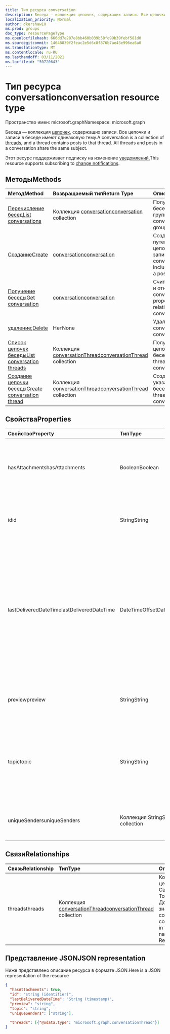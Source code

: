 ```yaml
---
title: Тип ресурса conversation
description: Беседа — коллекция цепочек, содержащих записи. Все цепочки и записи в беседе имеют одинаковую тему.
localization_priority: Normal
author: dkershaw10
ms.prod: groups
doc_type: resourcePageType
ms.openlocfilehash: 666dd7e287e8bb460b039b58fe99b39febf581d0
ms.sourcegitcommit: 14648839f2feac2e5d6c8f876b7ae43e996ea6a0
ms.translationtype: MT
ms.contentlocale: ru-RU
ms.lasthandoff: 03/11/2021
ms.locfileid: "50720643"
---
```

# <a name="conversation-resource-type"></a><span data-ttu-id="999a5-104">Тип ресурса conversation</span><span class="sxs-lookup"><span data-stu-id="999a5-104">conversation resource type</span></span>

<span data-ttu-id="999a5-105">Пространство имен: microsoft.graph</span><span class="sxs-lookup"><span data-stu-id="999a5-105">Namespace: microsoft.graph</span></span>

<span data-ttu-id="999a5-p102">Беседа — коллекция [цепочек](conversationthread.md), содержащих записи. Все цепочки и записи в беседе имеют одинаковую тему.</span><span class="sxs-lookup"><span data-stu-id="999a5-p102">A conversation is a collection of [threads](conversationthread.md), and a thread contains posts to that thread. All threads and posts in a conversation share the same subject.</span></span>

<span data-ttu-id="999a5-108">Этот ресурс поддерживает подписку на изменение [уведомлений.](/graph/webhooks)</span><span class="sxs-lookup"><span data-stu-id="999a5-108">This resource supports subscribing to [change notifications](/graph/webhooks).</span></span>

## <a name="methods"></a><span data-ttu-id="999a5-109">Методы</span><span class="sxs-lookup"><span data-stu-id="999a5-109">Methods</span></span>

| <span data-ttu-id="999a5-110">Метод</span><span class="sxs-lookup"><span data-stu-id="999a5-110">Method</span></span>       | <span data-ttu-id="999a5-111">Возвращаемый тип</span><span class="sxs-lookup"><span data-stu-id="999a5-111">Return Type</span></span>  |<span data-ttu-id="999a5-112">Описание</span><span class="sxs-lookup"><span data-stu-id="999a5-112">Description</span></span>|
|:---------------|:--------|:----------|
|[<span data-ttu-id="999a5-113">Перечисление бесед</span><span class="sxs-lookup"><span data-stu-id="999a5-113">List conversations</span></span>](../api/group-list-conversations.md) | <span data-ttu-id="999a5-114">Коллекция [conversation](conversation.md)</span><span class="sxs-lookup"><span data-stu-id="999a5-114">[conversation](conversation.md) collection</span></span> |<span data-ttu-id="999a5-115">Получение списка бесед в этой группе.</span><span class="sxs-lookup"><span data-stu-id="999a5-115">Get the list of conversations in this group.</span></span>|
|[<span data-ttu-id="999a5-116">Создание</span><span class="sxs-lookup"><span data-stu-id="999a5-116">Create</span></span>](../api/group-post-conversations.md) |[<span data-ttu-id="999a5-117">conversation</span><span class="sxs-lookup"><span data-stu-id="999a5-117">conversation</span></span>](conversation.md)| <span data-ttu-id="999a5-118">Создание беседы путем включения цепочки и записи.</span><span class="sxs-lookup"><span data-stu-id="999a5-118">Create a new conversation by including a thread and a post.</span></span>|
|[<span data-ttu-id="999a5-119">Получение беседы</span><span class="sxs-lookup"><span data-stu-id="999a5-119">Get conversation</span></span>](../api/conversation-get.md) | [<span data-ttu-id="999a5-120">conversation</span><span class="sxs-lookup"><span data-stu-id="999a5-120">conversation</span></span>](conversation.md) |<span data-ttu-id="999a5-121">Считывание свойств и отношений объекта conversation.</span><span class="sxs-lookup"><span data-stu-id="999a5-121">Read properties and relationships of conversation object.</span></span>|
|<span data-ttu-id="999a5-122">[удаление](../api/conversation-delete.md);</span><span class="sxs-lookup"><span data-stu-id="999a5-122">[Delete](../api/conversation-delete.md)</span></span> | <span data-ttu-id="999a5-123">Нет</span><span class="sxs-lookup"><span data-stu-id="999a5-123">None</span></span> |<span data-ttu-id="999a5-124">Удаление объекта conversation.</span><span class="sxs-lookup"><span data-stu-id="999a5-124">Delete conversation object.</span></span> |
|[<span data-ttu-id="999a5-125">Список цепочек беседы</span><span class="sxs-lookup"><span data-stu-id="999a5-125">List conversation threads</span></span>](../api/conversation-list-threads.md) |<span data-ttu-id="999a5-126">Коллекция [conversationThread](conversationthread.md)</span><span class="sxs-lookup"><span data-stu-id="999a5-126">[conversationThread](conversationthread.md) collection</span></span>| <span data-ttu-id="999a5-127">Получение всех цепочек в групповой беседе.</span><span class="sxs-lookup"><span data-stu-id="999a5-127">Get all the threads in a group conversation.</span></span>|
|[<span data-ttu-id="999a5-128">Создание цепочки беседы</span><span class="sxs-lookup"><span data-stu-id="999a5-128">Create conversation thread</span></span>](../api/conversation-post-threads.md) |<span data-ttu-id="999a5-129">Коллекция [conversationThread](conversationthread.md)</span><span class="sxs-lookup"><span data-stu-id="999a5-129">[conversationThread](conversationthread.md) collection</span></span>| <span data-ttu-id="999a5-130">Создание цепочки в указанной беседе.</span><span class="sxs-lookup"><span data-stu-id="999a5-130">Create a thread in the specified conversation.</span></span>|

## <a name="properties"></a><span data-ttu-id="999a5-131">Свойства</span><span class="sxs-lookup"><span data-stu-id="999a5-131">Properties</span></span>
| <span data-ttu-id="999a5-132">Свойство</span><span class="sxs-lookup"><span data-stu-id="999a5-132">Property</span></span>     | <span data-ttu-id="999a5-133">Тип</span><span class="sxs-lookup"><span data-stu-id="999a5-133">Type</span></span>   |<span data-ttu-id="999a5-134">Описание</span><span class="sxs-lookup"><span data-stu-id="999a5-134">Description</span></span>|
|:---------------|:--------|:----------|
|<span data-ttu-id="999a5-135">hasAttachments</span><span class="sxs-lookup"><span data-stu-id="999a5-135">hasAttachments</span></span>|<span data-ttu-id="999a5-136">Boolean</span><span class="sxs-lookup"><span data-stu-id="999a5-136">Boolean</span></span>|<span data-ttu-id="999a5-137">Указывает, содержит ли какая-либо запись в этой беседе хотя бы одно вложение.</span><span class="sxs-lookup"><span data-stu-id="999a5-137">Indicates whether any of the posts within this Conversation has at least one attachment.</span></span>|
|<span data-ttu-id="999a5-138">id</span><span class="sxs-lookup"><span data-stu-id="999a5-138">id</span></span>|<span data-ttu-id="999a5-139">String</span><span class="sxs-lookup"><span data-stu-id="999a5-139">String</span></span>|<span data-ttu-id="999a5-p103">Уникальный идентификатор беседы. Только для чтения.</span><span class="sxs-lookup"><span data-stu-id="999a5-p103">The conversations's unique identifier. Read-only.</span></span>|
|<span data-ttu-id="999a5-142">lastDeliveredDateTime</span><span class="sxs-lookup"><span data-stu-id="999a5-142">lastDeliveredDateTime</span></span>|<span data-ttu-id="999a5-143">DateTimeOffset</span><span class="sxs-lookup"><span data-stu-id="999a5-143">DateTimeOffset</span></span>|<span data-ttu-id="999a5-144">Тип Timestamp представляет сведения о времени и дате с использованием формата ISO 8601 (всегда применяется формат UTC).</span><span class="sxs-lookup"><span data-stu-id="999a5-144">The Timestamp type represents date and time information using ISO 8601 format and is always in UTC time.</span></span> <span data-ttu-id="999a5-145">Например, значение полуночи 1 января 2014 г. в формате UTC: `2014-01-01T00:00:00Z`.</span><span class="sxs-lookup"><span data-stu-id="999a5-145">For example, midnight UTC on Jan 1, 2014 is `2014-01-01T00:00:00Z`</span></span>|
|<span data-ttu-id="999a5-146">preview</span><span class="sxs-lookup"><span data-stu-id="999a5-146">preview</span></span>|<span data-ttu-id="999a5-147">String</span><span class="sxs-lookup"><span data-stu-id="999a5-147">String</span></span>|<span data-ttu-id="999a5-148">Краткая сводка из текста последней записи в этой беседе.</span><span class="sxs-lookup"><span data-stu-id="999a5-148">A short summary from the body of the latest post in this converstaion.</span></span>|
|<span data-ttu-id="999a5-149">topic</span><span class="sxs-lookup"><span data-stu-id="999a5-149">topic</span></span>|<span data-ttu-id="999a5-150">String</span><span class="sxs-lookup"><span data-stu-id="999a5-150">String</span></span>|<span data-ttu-id="999a5-p105">Тема беседы. Это свойство можно задать при создании беседы, но его невозможно обновить.</span><span class="sxs-lookup"><span data-stu-id="999a5-p105">The topic of the conversation. This property can be set when the conversation is created, but it cannot be updated.</span></span>|
|<span data-ttu-id="999a5-153">uniqueSenders</span><span class="sxs-lookup"><span data-stu-id="999a5-153">uniqueSenders</span></span>|<span data-ttu-id="999a5-154">Коллекция String</span><span class="sxs-lookup"><span data-stu-id="999a5-154">String collection</span></span>|<span data-ttu-id="999a5-155">Все пользователи, которые отправили сообщение в эту беседу.</span><span class="sxs-lookup"><span data-stu-id="999a5-155">All the users that sent a message to this Conversation.</span></span>|

## <a name="relationships"></a><span data-ttu-id="999a5-156">Связи</span><span class="sxs-lookup"><span data-stu-id="999a5-156">Relationships</span></span>
| <span data-ttu-id="999a5-157">Связь</span><span class="sxs-lookup"><span data-stu-id="999a5-157">Relationship</span></span> | <span data-ttu-id="999a5-158">Тип</span><span class="sxs-lookup"><span data-stu-id="999a5-158">Type</span></span>   |<span data-ttu-id="999a5-159">Описание</span><span class="sxs-lookup"><span data-stu-id="999a5-159">Description</span></span>|
|:---------------|:--------|:----------|
|<span data-ttu-id="999a5-160">threads</span><span class="sxs-lookup"><span data-stu-id="999a5-160">threads</span></span>|<span data-ttu-id="999a5-161">Коллекция [conversationThread](conversationthread.md)</span><span class="sxs-lookup"><span data-stu-id="999a5-161">[conversationThread](conversationthread.md) collection</span></span>|<span data-ttu-id="999a5-p106">Коллекция всех цепочек в беседе. Свойство навигации. Только для чтения. Допускается значение null.</span><span class="sxs-lookup"><span data-stu-id="999a5-p106">A collection of all the conversation threads in the conversation. A navigation property. Read-only. Nullable.</span></span>|

## <a name="json-representation"></a><span data-ttu-id="999a5-166">Представление JSON</span><span class="sxs-lookup"><span data-stu-id="999a5-166">JSON representation</span></span>

<span data-ttu-id="999a5-167">Ниже представлено описание ресурса в формате JSON.</span><span class="sxs-lookup"><span data-stu-id="999a5-167">Here is a JSON representation of the resource</span></span>

<!--{
  "blockType": "resource",
  "optionalProperties": [
    "threads"
  ],
  "keyProperty": "id",
  "baseType": "microsoft.graph.entity",
  "@odata.type": "microsoft.graph.conversation",
  "@odata.annotations": [
    {
      "property": "threads",
      "capabilities": {
        "changeTracking": false,
        "searchable": false
      }
    }
  ]
}-->

```json
{
  "hasAttachments": true,
  "id": "string (identifier)",
  "lastDeliveredDateTime": "String (timestamp)",
  "preview": "string",
  "topic": "string",
  "uniqueSenders": ["string"],

  "threads": [{"@odata.type": "microsoft.graph.conversationThread"}]
}

```


<!-- uuid: 8fcb5dbc-d5aa-4681-8e31-b001d5168d79
2015-10-25 14:57:30 UTC -->
<!-- {
  "type": "#page.annotation",
  "description": "conversation resource",
  "keywords": "",
  "section": "documentation",
  "tocPath": ""
}-->

